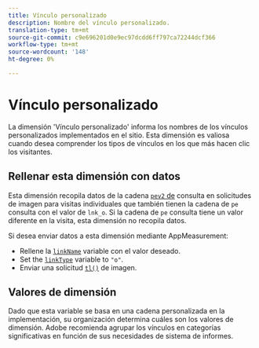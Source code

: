 ```yaml
---
title: Vínculo personalizado
description: Nombre del vínculo personalizado.
translation-type: tm+mt
source-git-commit: c9e696201d0e9ec97dcdd6ff797ca72244dcf366
workflow-type: tm+mt
source-wordcount: '148'
ht-degree: 0%

---
```



# Vínculo personalizado

La dimensión &#39;Vínculo personalizado&#39; informa los nombres de los vínculos personalizados implementados en el sitio. Esta dimensión es valiosa cuando desea comprender los tipos de vínculos en los que más hacen clic los visitantes.

## Rellenar esta dimensión con datos

Esta dimensión recopila datos de la cadena [`pev2` de](/help/implement/validate/query-parameters.md) consulta en solicitudes de imagen para visitas individuales que también tienen la cadena de `pe` consulta con el valor de `lnk_o`. Si la cadena de `pe` consulta tiene un valor diferente en la visita, esta dimensión no recopila datos.

Si desea enviar datos a esta dimensión mediante AppMeasurement:

* Rellene la [`linkName`](/help/implement/vars/config-vars/linkname.md) variable con el valor deseado.
* Set the [`linkType`](/help/implement/vars/config-vars/linktype.md) variable to `"o"`.
* Enviar una solicitud [`tl()`](/help/implement/vars/functions/tl-method.md) de imagen.

## Valores de dimensión

Dado que esta variable se basa en una cadena personalizada en la implementación, su organización determina cuáles son los valores de dimensión. Adobe recomienda agrupar los vínculos en categorías significativas en función de sus necesidades de sistema de informes.
